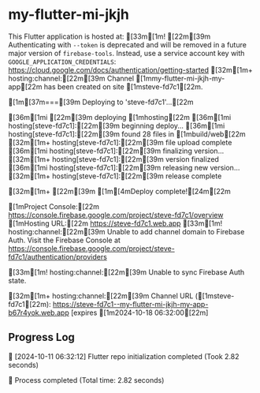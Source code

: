 # my-flutter-mi-jkjh

This Flutter application is hosted at: [33m[1m! [22m[39m Authenticating with `--token` is deprecated and will be removed in a future major version of `firebase-tools`. Instead, use a service account key with `GOOGLE_APPLICATION_CREDENTIALS`: https://cloud.google.com/docs/authentication/getting-started
[32m[1m+  hosting:channel:[22m[39m Channel [1mmy-flutter-mi-jkjh-my-app[22m has been created on site [1msteve-fd7c1[22m.

[1m[37m===[39m Deploying to 'steve-fd7c1'...[22m

[36m[1mi [22m[39m deploying [1mhosting[22m
[36m[1mi  hosting[steve-fd7c1]:[22m[39m beginning deploy...
[36m[1mi  hosting[steve-fd7c1]:[22m[39m found 28 files in [1mbuild/web[22m
[32m[1m+  hosting[steve-fd7c1]:[22m[39m file upload complete
[36m[1mi  hosting[steve-fd7c1]:[22m[39m finalizing version...
[32m[1m+  hosting[steve-fd7c1]:[22m[39m version finalized
[36m[1mi  hosting[steve-fd7c1]:[22m[39m releasing new version...
[32m[1m+  hosting[steve-fd7c1]:[22m[39m release complete

[32m[1m+ [22m[39m [1m[4mDeploy complete![24m[22m

[1mProject Console:[22m https://console.firebase.google.com/project/steve-fd7c1/overview
[1mHosting URL:[22m https://steve-fd7c1.web.app
[33m[1m!  hosting:channel:[22m[39m Unable to add channel domain to Firebase Auth. Visit the Firebase Console at https://console.firebase.google.com/project/steve-fd7c1/authentication/providers


[33m[1m!  hosting:channel:[22m[39m Unable to sync Firebase Auth state.

[32m[1m+  hosting:channel:[22m[39m Channel URL ([1msteve-fd7c1[22m): https://steve-fd7c1--my-flutter-mi-jkjh-my-app-b67r4yok.web.app [expires [1m2024-10-18 06:32:00[22m]


## Progress Log
🚀 [2024-10-11 06:32:12] Flutter repo initialization completed (Took 2.82 seconds)


🚀 Process completed (Total time: 2.82 seconds)
